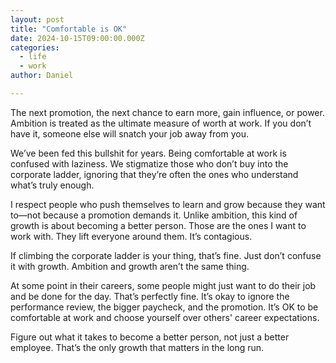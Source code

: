 ```yaml
---
layout: post
title: "Comfortable is OK"
date: 2024-10-15T09:00:00.000Z
categories:
  - life
  - work
author: Daniel

---
```


The next promotion, the next chance to earn more, gain influence, or power. Ambition is treated as the ultimate measure of worth at work. If you don’t have it, someone else will snatch your job away from you.

We’ve been fed this bullshit for years. Being comfortable at work is confused with laziness. We stigmatize those who <!--more-->don’t buy into the corporate ladder, ignoring that they’re often the ones who understand what’s truly enough.

I respect people who push themselves to learn and grow because they want to—not because a promotion demands it. Unlike ambition, this kind of growth is about becoming a better person. Those are the ones I want to work with. They lift everyone around them. It’s contagious.

If climbing the corporate ladder is your thing, that’s fine. Just don’t confuse it with growth. Ambition and growth aren’t the same thing.

At some point in their careers, some people might just want to do their job and be done for the day. That’s perfectly fine. It’s okay to ignore the performance review, the bigger paycheck, and the promotion. It’s OK to be comfortable at work and choose yourself over others' career expectations.

Figure out what it takes to become a better person, not just a better employee. That’s the only growth that matters in the long run.

